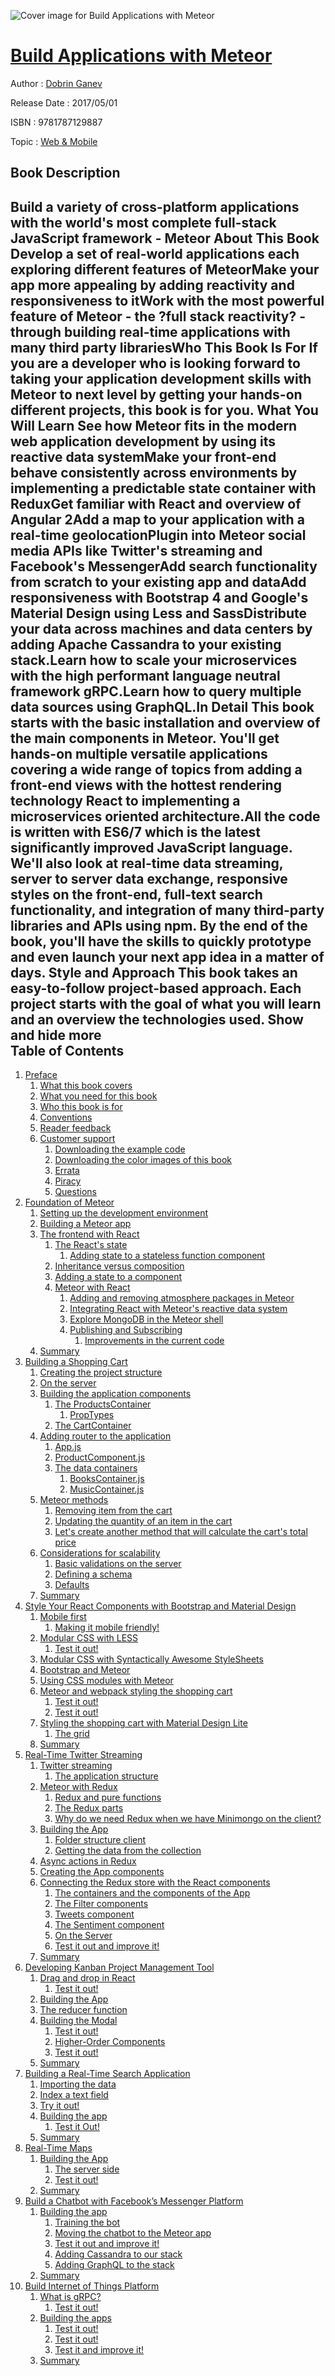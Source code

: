 ![Cover image for Build Applications with Meteor](https://imgdetail.ebookreading.net/cover/cover/web_mobile/EB9781787129887.jpg)

[Build Applications with Meteor](https://ebookreading.net/view/book/Build+Applications+with+Meteor-EB9781787129887_1.html "Build Applications with Meteor")
====================================================================================================================

Author : [Dobrin Ganev](https://ebookreading.net/search/author/Dobrin+Ganev)

Release Date : 2017/05/01

ISBN : 9781787129887

Topic : [Web & Mobile](https://ebookreading.net/search/category/web-mobile)

Book Description
-----------------

 Build a variety of cross-platform applications with the world's most complete full-stack JavaScript framework -  Meteor
About This Book
Develop a set of real-world applications each exploring different features of MeteorMake your app more appealing by adding reactivity and responsiveness to itWork with the most powerful feature of Meteor - the ?full stack reactivity? - through building real-time applications with many third party librariesWho This Book Is For
If you are a developer who is looking forward to taking your application development skills with Meteor to next level by getting your hands-on different projects, this book is for you.
What You Will Learn
See how Meteor fits in the modern web application development by using its reactive data systemMake your front-end behave consistently across environments by implementing a predictable state container with ReduxGet familiar with React and overview of Angular 2Add a map to your application with a real-time geolocationPlugin into Meteor social media APIs like Twitter's streaming and Facebook's MessengerAdd search functionality from scratch to your existing app and dataAdd responsiveness with Bootstrap 4 and Google's Material Design using Less and SassDistribute your data across machines and data centers by adding Apache Cassandra to your existing stack.Learn how to scale your microservices with the high performant language neutral framework gRPC.Learn how to query multiple data sources using GraphQL.In Detail
This book starts with the basic installation and overview of the main components in Meteor. You'll get hands-on multiple versatile applications covering a wide range of topics from adding a front-end views with the hottest rendering technology React to implementing a microservices oriented architecture.All the code is written with ES6/7 which is the latest significantly improved JavaScript language. We'll also look at real-time data streaming, server to server data exchange, responsive styles on the front-end, full-text search functionality, and integration of many third-party libraries and APIs using npm.
By the end of the book, you'll have the skills to quickly prototype and even launch your next app idea in a matter of days.
Style and Approach
This book takes an easy-to-follow project-based approach. Each project starts with the goal of what you will learn and an overview the technologies used.
        Show and hide more                
Table of Contents
-----------------

1. [Preface](https://ebookreading.net/view/book/Build+Applications+with+Meteor-EB9781787129887_10.html)
    1. [What this book covers](https://ebookreading.net/view/book/Build+Applications+with+Meteor-EB9781787129887_11.html)
    1. [What you need for this book](https://ebookreading.net/view/book/Build+Applications+with+Meteor-EB9781787129887_12.html)
    1. [Who this book is for](https://ebookreading.net/view/book/Build+Applications+with+Meteor-EB9781787129887_13.html)
    1. [Conventions](https://ebookreading.net/view/book/Build+Applications+with+Meteor-EB9781787129887_14.html)
    1. [Reader feedback](https://ebookreading.net/view/book/Build+Applications+with+Meteor-EB9781787129887_15.html)
    1. [Customer support](https://ebookreading.net/view/book/Build+Applications+with+Meteor-EB9781787129887_16.html)
        1. [Downloading the example code](https://ebookreading.net/view/book/Build+Applications+with+Meteor-EB9781787129887_17.html)
        1. [Downloading the color images of this book](https://ebookreading.net/view/book/Build+Applications+with+Meteor-EB9781787129887_18.html)
        1. [Errata](https://ebookreading.net/view/book/Build+Applications+with+Meteor-EB9781787129887_19.html)
        1. [Piracy](https://ebookreading.net/view/book/Build+Applications+with+Meteor-EB9781787129887_20.html)
        1. [Questions](https://ebookreading.net/view/book/Build+Applications+with+Meteor-EB9781787129887_21.html)
1. [Foundation of Meteor](https://ebookreading.net/view/book/Build+Applications+with+Meteor-EB9781787129887_22.html)
    1. [Setting up the development environment](https://ebookreading.net/view/book/Build+Applications+with+Meteor-EB9781787129887_23.html)
    1. [Building a Meteor app](https://ebookreading.net/view/book/Build+Applications+with+Meteor-EB9781787129887_24.html)
    1. [The frontend with React](https://ebookreading.net/view/book/Build+Applications+with+Meteor-EB9781787129887_25.html)
        1. [The React&#39;s state](https://ebookreading.net/view/book/Build+Applications+with+Meteor-EB9781787129887_26.html)
            1. [Adding state to a stateless function component](https://ebookreading.net/view/book/Build+Applications+with+Meteor-EB9781787129887_27.html)
        1. [Inheritance versus composition](https://ebookreading.net/view/book/Build+Applications+with+Meteor-EB9781787129887_28.html)
        1. [Adding a state to a component](https://ebookreading.net/view/book/Build+Applications+with+Meteor-EB9781787129887_29.html)
        1. [Meteor with React](https://ebookreading.net/view/book/Build+Applications+with+Meteor-EB9781787129887_30.html)
            1. [Adding and removing atmosphere packages in Meteor](https://ebookreading.net/view/book/Build+Applications+with+Meteor-EB9781787129887_31.html)
            1. [Integrating React with Meteor&#39;s reactive data system](https://ebookreading.net/view/book/Build+Applications+with+Meteor-EB9781787129887_32.html)
            1. [Explore MongoDB in the Meteor shell](https://ebookreading.net/view/book/Build+Applications+with+Meteor-EB9781787129887_33.html)
            1. [Publishing and Subscribing](https://ebookreading.net/view/book/Build+Applications+with+Meteor-EB9781787129887_34.html)
                1. [Improvements in the current code](https://ebookreading.net/view/book/Build+Applications+with+Meteor-EB9781787129887_35.html)
    1. [Summary](https://ebookreading.net/view/book/Build+Applications+with+Meteor-EB9781787129887_36.html)
1. [Building a Shopping Cart](https://ebookreading.net/view/book/Build+Applications+with+Meteor-EB9781787129887_37.html)
    1. [Creating the project structure](https://ebookreading.net/view/book/Build+Applications+with+Meteor-EB9781787129887_38.html)
    1. [On the server](https://ebookreading.net/view/book/Build+Applications+with+Meteor-EB9781787129887_39.html)
    1. [Building the application components](https://ebookreading.net/view/book/Build+Applications+with+Meteor-EB9781787129887_40.html)
        1. [The ProductsContainer](https://ebookreading.net/view/book/Build+Applications+with+Meteor-EB9781787129887_41.html)
            1. [PropTypes](https://ebookreading.net/view/book/Build+Applications+with+Meteor-EB9781787129887_42.html)
        1. [The CartContainer](https://ebookreading.net/view/book/Build+Applications+with+Meteor-EB9781787129887_43.html)
    1. [Adding router to the application](https://ebookreading.net/view/book/Build+Applications+with+Meteor-EB9781787129887_44.html)
        1. [App.js](https://ebookreading.net/view/book/Build+Applications+with+Meteor-EB9781787129887_45.html)
        1. [ProductComponent.js](https://ebookreading.net/view/book/Build+Applications+with+Meteor-EB9781787129887_46.html)
        1. [The data containers](https://ebookreading.net/view/book/Build+Applications+with+Meteor-EB9781787129887_47.html)
            1. [BooksContainer.js](https://ebookreading.net/view/book/Build+Applications+with+Meteor-EB9781787129887_48.html)
            1. [MusicContainer.js](https://ebookreading.net/view/book/Build+Applications+with+Meteor-EB9781787129887_49.html)
    1. [Meteor methods](https://ebookreading.net/view/book/Build+Applications+with+Meteor-EB9781787129887_50.html)
        1. [Removing item from the cart](https://ebookreading.net/view/book/Build+Applications+with+Meteor-EB9781787129887_51.html)
        1. [Updating the quantity of an item in the cart](https://ebookreading.net/view/book/Build+Applications+with+Meteor-EB9781787129887_52.html)
        1. [Let&#39;s create another method that will calculate the cart&#39;s total price](https://ebookreading.net/view/book/Build+Applications+with+Meteor-EB9781787129887_53.html)
    1. [Considerations for scalability](https://ebookreading.net/view/book/Build+Applications+with+Meteor-EB9781787129887_54.html)
        1. [Basic validations on the server](https://ebookreading.net/view/book/Build+Applications+with+Meteor-EB9781787129887_55.html)
        1. [Defining a schema](https://ebookreading.net/view/book/Build+Applications+with+Meteor-EB9781787129887_56.html)
        1. [Defaults](https://ebookreading.net/view/book/Build+Applications+with+Meteor-EB9781787129887_57.html)
    1. [Summary](https://ebookreading.net/view/book/Build+Applications+with+Meteor-EB9781787129887_58.html)
1. [Style Your React Components with Bootstrap and Material Design](https://ebookreading.net/view/book/Build+Applications+with+Meteor-EB9781787129887_59.html)
    1. [Mobile first](https://ebookreading.net/view/book/Build+Applications+with+Meteor-EB9781787129887_60.html)
        1. [Making it mobile friendly!](https://ebookreading.net/view/book/Build+Applications+with+Meteor-EB9781787129887_61.html)
    1. [ Modular CSS with LESS](https://ebookreading.net/view/book/Build+Applications+with+Meteor-EB9781787129887_62.html)
        1. [ Test it out! ](https://ebookreading.net/view/book/Build+Applications+with+Meteor-EB9781787129887_63.html)
    1. [ Modular CSS with Syntactically Awesome StyleSheets](https://ebookreading.net/view/book/Build+Applications+with+Meteor-EB9781787129887_64.html)
    1. [ Bootstrap and Meteor](https://ebookreading.net/view/book/Build+Applications+with+Meteor-EB9781787129887_65.html)
    1. [Using CSS modules with Meteor](https://ebookreading.net/view/book/Build+Applications+with+Meteor-EB9781787129887_66.html)
    1. [Meteor and webpack styling the shopping cart](https://ebookreading.net/view/book/Build+Applications+with+Meteor-EB9781787129887_67.html)
        1. [ Test it out!](https://ebookreading.net/view/book/Build+Applications+with+Meteor-EB9781787129887_68.html)
        1. [Test it out!](https://ebookreading.net/view/book/Build+Applications+with+Meteor-EB9781787129887_69.html)
    1. [Styling the shopping cart with Material Design Lite](https://ebookreading.net/view/book/Build+Applications+with+Meteor-EB9781787129887_70.html)
        1. [The grid](https://ebookreading.net/view/book/Build+Applications+with+Meteor-EB9781787129887_71.html)
    1. [ Summary](https://ebookreading.net/view/book/Build+Applications+with+Meteor-EB9781787129887_72.html)
1. [Real-Time Twitter Streaming](https://ebookreading.net/view/book/Build+Applications+with+Meteor-EB9781787129887_73.html)
    1. [Twitter streaming](https://ebookreading.net/view/book/Build+Applications+with+Meteor-EB9781787129887_74.html)
        1. [The application structure](https://ebookreading.net/view/book/Build+Applications+with+Meteor-EB9781787129887_75.html)
    1. [Meteor with Redux](https://ebookreading.net/view/book/Build+Applications+with+Meteor-EB9781787129887_76.html)
        1. [Redux and pure functions](https://ebookreading.net/view/book/Build+Applications+with+Meteor-EB9781787129887_77.html)
        1. [The Redux parts](https://ebookreading.net/view/book/Build+Applications+with+Meteor-EB9781787129887_78.html)
        1. [Why do we need Redux when we have Minimongo on the client?](https://ebookreading.net/view/book/Build+Applications+with+Meteor-EB9781787129887_79.html)
    1. [Building the App](https://ebookreading.net/view/book/Build+Applications+with+Meteor-EB9781787129887_80.html)
        1. [Folder structure client](https://ebookreading.net/view/book/Build+Applications+with+Meteor-EB9781787129887_81.html)
        1. [Getting the data from the collection](https://ebookreading.net/view/book/Build+Applications+with+Meteor-EB9781787129887_82.html)
    1. [Async actions in Redux](https://ebookreading.net/view/book/Build+Applications+with+Meteor-EB9781787129887_83.html)
    1. [Creating the App components](https://ebookreading.net/view/book/Build+Applications+with+Meteor-EB9781787129887_84.html)
    1. [Connecting the Redux store with the React components](https://ebookreading.net/view/book/Build+Applications+with+Meteor-EB9781787129887_85.html)
        1. [The containers and the components of the App](https://ebookreading.net/view/book/Build+Applications+with+Meteor-EB9781787129887_86.html)
        1. [The Filter components](https://ebookreading.net/view/book/Build+Applications+with+Meteor-EB9781787129887_87.html)
        1. [Tweets component](https://ebookreading.net/view/book/Build+Applications+with+Meteor-EB9781787129887_88.html)
        1. [The Sentiment component](https://ebookreading.net/view/book/Build+Applications+with+Meteor-EB9781787129887_89.html)
        1. [ On the Server](https://ebookreading.net/view/book/Build+Applications+with+Meteor-EB9781787129887_90.html)
        1. [Test it out and improve it!](https://ebookreading.net/view/book/Build+Applications+with+Meteor-EB9781787129887_91.html)
    1. [Summary](https://ebookreading.net/view/book/Build+Applications+with+Meteor-EB9781787129887_92.html)
1. [Developing Kanban Project Management Tool](https://ebookreading.net/view/book/Build+Applications+with+Meteor-EB9781787129887_93.html)
    1. [Drag and drop in React](https://ebookreading.net/view/book/Build+Applications+with+Meteor-EB9781787129887_94.html)
        1. [Test it out!](https://ebookreading.net/view/book/Build+Applications+with+Meteor-EB9781787129887_95.html)
    1. [Building the App](https://ebookreading.net/view/book/Build+Applications+with+Meteor-EB9781787129887_96.html)
    1. [The reducer function](https://ebookreading.net/view/book/Build+Applications+with+Meteor-EB9781787129887_97.html)
    1. [Building the Modal](https://ebookreading.net/view/book/Build+Applications+with+Meteor-EB9781787129887_98.html)
        1. [Test it out!](https://ebookreading.net/view/book/Build+Applications+with+Meteor-EB9781787129887_99.html)
        1. [Higher-Order Components](https://ebookreading.net/view/book/Build+Applications+with+Meteor-EB9781787129887_100.html)
        1. [Test it out!](https://ebookreading.net/view/book/Build+Applications+with+Meteor-EB9781787129887_101.html)
    1. [Summary](https://ebookreading.net/view/book/Build+Applications+with+Meteor-EB9781787129887_102.html)
1. [Building a Real-Time Search Application](https://ebookreading.net/view/book/Build+Applications+with+Meteor-EB9781787129887_103.html)
    1. [Importing the data](https://ebookreading.net/view/book/Build+Applications+with+Meteor-EB9781787129887_104.html)
    1. [Index a text field](https://ebookreading.net/view/book/Build+Applications+with+Meteor-EB9781787129887_105.html)
    1. [Try it out!](https://ebookreading.net/view/book/Build+Applications+with+Meteor-EB9781787129887_106.html)
    1. [Building the app](https://ebookreading.net/view/book/Build+Applications+with+Meteor-EB9781787129887_107.html)
        1. [Test it Out!](https://ebookreading.net/view/book/Build+Applications+with+Meteor-EB9781787129887_108.html)
    1. [Summary](https://ebookreading.net/view/book/Build+Applications+with+Meteor-EB9781787129887_109.html)
1. [Real-Time Maps](https://ebookreading.net/view/book/Build+Applications+with+Meteor-EB9781787129887_110.html)
    1. [Building the App](https://ebookreading.net/view/book/Build+Applications+with+Meteor-EB9781787129887_111.html)
        1. [The server side](https://ebookreading.net/view/book/Build+Applications+with+Meteor-EB9781787129887_112.html)
        1. [Test it out!](https://ebookreading.net/view/book/Build+Applications+with+Meteor-EB9781787129887_113.html)
    1. [Summary](https://ebookreading.net/view/book/Build+Applications+with+Meteor-EB9781787129887_114.html)
1. [Build a Chatbot with Facebook’s Messenger Platform](https://ebookreading.net/view/book/Build+Applications+with+Meteor-EB9781787129887_115.html)
    1. [Building the app](https://ebookreading.net/view/book/Build+Applications+with+Meteor-EB9781787129887_116.html)
        1. [Training the bot](https://ebookreading.net/view/book/Build+Applications+with+Meteor-EB9781787129887_117.html)
        1. [Moving the chatbot to the Meteor app ](https://ebookreading.net/view/book/Build+Applications+with+Meteor-EB9781787129887_118.html)
        1. [Test it out and improve it!](https://ebookreading.net/view/book/Build+Applications+with+Meteor-EB9781787129887_119.html)
        1. [Adding Cassandra to our stack](https://ebookreading.net/view/book/Build+Applications+with+Meteor-EB9781787129887_120.html)
        1. [Adding GraphQL to the stack](https://ebookreading.net/view/book/Build+Applications+with+Meteor-EB9781787129887_121.html)
    1. [Summary](https://ebookreading.net/view/book/Build+Applications+with+Meteor-EB9781787129887_122.html)
1. [Build Internet of Things Platform](https://ebookreading.net/view/book/Build+Applications+with+Meteor-EB9781787129887_123.html)
    1. [What is gRPC?](https://ebookreading.net/view/book/Build+Applications+with+Meteor-EB9781787129887_124.html)
        1. [Test it out!](https://ebookreading.net/view/book/Build+Applications+with+Meteor-EB9781787129887_125.html)
    1. [Building the apps](https://ebookreading.net/view/book/Build+Applications+with+Meteor-EB9781787129887_126.html)
        1. [Test it out!](https://ebookreading.net/view/book/Build+Applications+with+Meteor-EB9781787129887_127.html)
        1. [Test it out!](https://ebookreading.net/view/book/Build+Applications+with+Meteor-EB9781787129887_128.html)
        1. [Test it and improve it!](https://ebookreading.net/view/book/Build+Applications+with+Meteor-EB9781787129887_129.html)
    1. [Summary](https://ebookreading.net/view/book/Build+Applications+with+Meteor-EB9781787129887_130.html)
